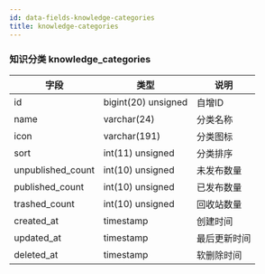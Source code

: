 ```yaml
---
id: data-fields-knowledge-categories
title: knowledge-categories
---
```


### 知识分类 knowledge_categories

| 字段 | 类型 | 说明 |
| ------ | ------ | ------ |
| id | bigint(20) unsigned | 自增ID |
| name | varchar(24) | 分类名称 |
| icon | varchar(191) | 分类图标 |
| sort | int(11) unsigned | 分类排序 |
| unpublished_count | int(10) unsigned | 未发布数量 |
| published_count | int(10) unsigned | 已发布数量 |
| trashed_count | int(10) unsigned | 回收站数量 |
| created_at | timestamp | 创建时间 |
| updated_at | timestamp | 最后更新时间 |
| deleted_at | timestamp | 软删除时间 |
